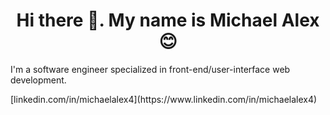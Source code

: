 <h1 align="center">Hi there 👋. My name is Michael Alex 😊</h1>
<p>I'm a software engineer specialized in front-end/user-interface web development.</p>
<p>[linkedin.com/in/michaelalex4](https://www.linkedin.com/in/michaelalex4)</p>




<!--
### Hi there 👋
-->


<!--
**Mikheil-A/Mikheil-A** is a ✨ _special_ ✨ repository because its `README.md` (this file) appears on your GitHub profile.

Here are some ideas to get you started:

- 🔭 I’m currently working on ...
- 🌱 I’m currently learning ...
- 👯 I’m looking to collaborate on ...
- 🤔 I’m looking for help with ...
- 💬 Ask me about ...
- 📫 How to reach me: ...
- 😄 Pronouns: ...
- ⚡ Fun fact: ...
-->
